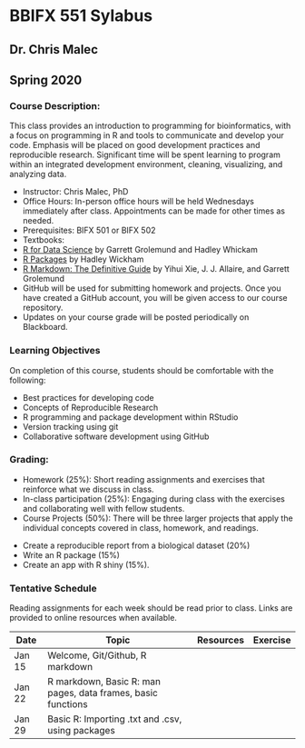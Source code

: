 # BBIFX 551 Sylabus
## Dr. Chris Malec
## Spring 2020

### Course Description:

This class provides an introduction to programming for bioinformatics, with a focus on programming in R and tools to communicate and develop your code. Emphasis will be placed on good development practices and reproducible research. Significant time will be spent learning to program within an integrated development environment, cleaning, visualizing, and analyzing data.

*	Instructor: Chris Malec, PhD
*	Office Hours: In-person office hours will be held Wednesdays immediately after class. Appointments can be made for other times as needed.
*	Prerequisites: BIFX 501 or BIFX 502
*	Textbooks:
  *	[R for Data Science](https://r4ds.had.co.nz/index.html) by Garrett Grolemund and Hadley Whickam
  *	[R Packages](http://r-pkgs.had.co.nz/) by Hadley Wickham
  * [R Markdown: The Definitive Guide](https://bookdown.org/yihui/rmarkdown/) by Yihui Xie, J. J. Allaire, and Garrett Grolemund
*	GitHub will be used for submitting homework and projects. Once you have created a GitHub account, you will be given access to our course repository.
*	Updates on your course grade will be posted periodically on Blackboard.

### Learning Objectives
On completion of this course, students should be comfortable with the following:
-	Best practices for developing code
- Concepts of Reproducible Research
-	R programming and package development within RStudio
-	Version tracking using git
-	Collaborative software development using GitHub

### Grading:
- Homework (25%): Short reading assignments and exercises that reinforce what we discuss in class.
- In-class participation (25%): Engaging during class with the exercises and collaborating well with fellow students.
-	Course Projects (50%): There will be three larger projects that apply the individual concepts covered in class, homework, and readings.
  * Create a reproducible report from a biological dataset (20%) 
  * Write an  R package (15%)
  * Create an app with R shiny (15%).

### Tentative Schedule
Reading assignments for each week should be read prior to class. Links are provided to online resources when available.

Date | Topic | Resources | Exercise
-----|-------|-----------|---------
Jan 15 | Welcome, Git/Github, R markdown | |
Jan 22 | R markdown, Basic R: man pages, data frames, basic functions | |
Jan 29 | Basic R: Importing .txt and .csv, using packages | |
